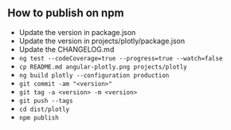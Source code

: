 ## How to publish on npm

* Update the version in package.json
* Update the version in projects/plotly/package.json
* Update the CHANGELOG.md
* `ng test --codeCoverage=true --progress=true --watch=false`
* `cp README.md angular-plotly.png projects/plotly`
* `ng build plotly --configuration production`
* `git commit -am "<version>"`
* `git tag -a <version> -m <version>`
* `git push --tags`
* `cd dist/plotly`
* `npm publish`
